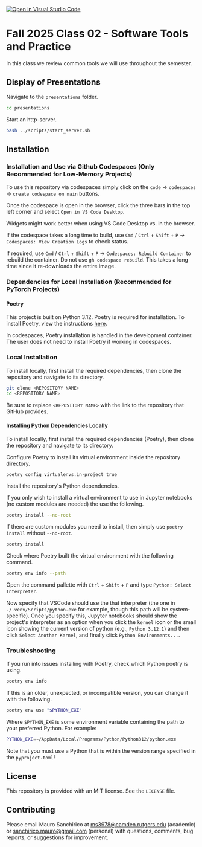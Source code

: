 [![Open in Visual Studio Code](https://classroom.github.com/assets/open-in-vscode-2e0aaae1b6195c2367325f4f02e2d04e9abb55f0b24a779b69b11b9e10269abc.svg)](https://classroom.github.com/online_ide?assignment_repo_id=20864774&assignment_repo_type=AssignmentRepo)
# Fall 2025 Class 02 - Software Tools and Practice

In this class we review common tools we will use throughout the semester.

## Display of Presentations

Navigate to the `presentations` folder.

```bash
cd presentations
```

Start an http-server.

```bash
bash ../scripts/start_server.sh
```

## Installation

### Installation and Use via Github Codespaces (Only Recommended for Low-Memory Projects)

To use this repository via codespaces simply click on the `code` &rarr; `codespaces` &rarr; `create codespace on main` buttons.

Once the codespace is open in the browser, click the three bars in the top left corner and select `Open in VS Code Desktop`.

Widgets might work better when using VS Code Desktop vs. in the browser.

If the codespace takes a long time to build, use `Cmd` / `Ctrl` + `Shift` + `P` &rarr; `Codespaces: View Creation Logs` to check status.

If required, use `Cmd` / `Ctrl` + `Shift` + `P` &rarr; `Codespaces: Rebuild Container` to rebuild the container. Do not use `gh codespace rebuild`. This takes a long time since it re-downloads the entire image.

### Dependencies for Local Installation (Recommended for PyTorch Projects)

#### Poetry

This project is built on Python 3.12. Poetry is required for installation. To install Poetry, view the instructions [here](https://python-poetry.org/docs/).

In codespaces, Poetry installation is handled in the development container. The user does not need to install Poetry if working in codespaces.

### Local Installation

To install locally, first install the required dependencies, then clone the repository and navigate to its directory.

```bash
git clone <REPOSITORY NAME>
cd <REPOSITORY NAME>
```

Be sure to replace `<REPOSITORY NAME>` with the link to the repository that GitHub provides.

#### Installing Python Dependencies Locally

To install locally, first install the required dependencies (Poetry), then clone the repository and navigate to its directory.

Configure Poetry to install its virtual environment inside the repository directory.

```bash
poetry config virtualenvs.in-project true
```

Install the repository's Python dependencies.

If you only wish to install a virtual environment to use in Jupyter notebooks (no custom modules are needed) the use the following.

```bash
poetry install --no-root
```

If there are custom modules you need to install, then simply use `poetry install` without `--no-root`.

```bash
poetry install
```

Check where Poetry built the virtual environment with the following command.

```bash
poetry env info --path
```

Open the command pallette with `Ctrl` + `Shift` + `P` and type `Python: Select Interpreter`.

Now specify that VSCode should use the that interpreter (the one in `./.venv/Scripts/python.exe` for example, though this path will be system-specific). Once you specify this, Jupyter notebooks should show the project's interpreter as an option when you click the `kernel` icon or the small icon showing the current version of python (e.g., `Python 3.12.1`) and then click `Select Another Kernel`, and finally click `Python Environments...`.

### Troubleshooting

If you run into issues installing with Poetry, check which Python poetry is using.

```bash
poetry env info
```

If this is an older, unexpected, or incompatible version, you can change it with the following.

```bash
poetry env use "$PYTHON_EXE"
```

Where `$PYTHON_EXE` is some environment variable containing the path to your preferred Python. For example:

```bash
PYTHON_EXE=~/AppData/Local/Programs/Python/Python312/python.exe
```

Note that you must use a Python that is within the version range specified in the `pyproject.toml`!

## License

This repository is provided with an MIT license. See the `LICENSE` file.

## Contributing

Please email Mauro Sanchirico at ms3978@camden.rutgers.edu (academic) or sanchirico.mauro@gmail.com (personal) with questions, comments, bug reports, or suggestions for improvement.

